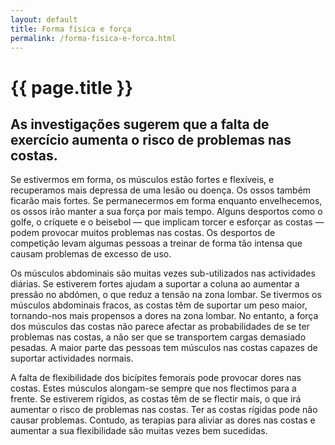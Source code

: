 ```yaml
---
layout: default
title: Forma física e força
permalink: /forma-fisica-e-forca.html
---
```


# {{ page.title }}

## As investigações sugerem que a falta de exercício aumenta o risco de problemas nas costas.

Se estivermos em forma, os músculos estão fortes e flexíveis, e recuperamos mais depressa de uma lesão ou doença. Os ossos também ficarão mais fortes. Se permanecermos em forma enquanto envelhecemos, os ossos irão manter a sua força por mais tempo. Alguns desportos como o golfe, o críquete e o beisebol — que implicam torcer e esforçar as costas — podem provocar muitos problemas nas costas. Os desportos de competição levam algumas pessoas a treinar de forma tão intensa que causam problemas de excesso de uso.

Os músculos abdominais são muitas vezes sub-utilizados nas actividades diárias. Se estiverem fortes ajudam a suportar a coluna ao aumentar a pressão no abdómen, o que reduz a tensão na zona lombar. Se tivermos os músculos abdominais fracos, as costas têm de suportar um peso maior, tornando-nos mais propensos a dores na zona lombar. No entanto, a força dos músculos das costas não parece afectar as probabilidades de se ter problemas nas costas, a não ser que se transportem cargas demasiado pesadas. A maior parte das pessoas tem músculos nas costas capazes de suportar actividades normais.

A falta de flexibilidade dos bicípites femorais pode provocar dores nas costas. Estes músculos alongam-se sempre que nos flectimos para a frente. Se estiverem rígidos, as costas têm de se flectir mais, o que irá aumentar o risco de problemas nas costas. Ter as costas rígidas pode não causar problemas. Contudo, as terapias para aliviar as dores nas costas e aumentar a sua flexibilidade são muitas vezes bem sucedidas.
